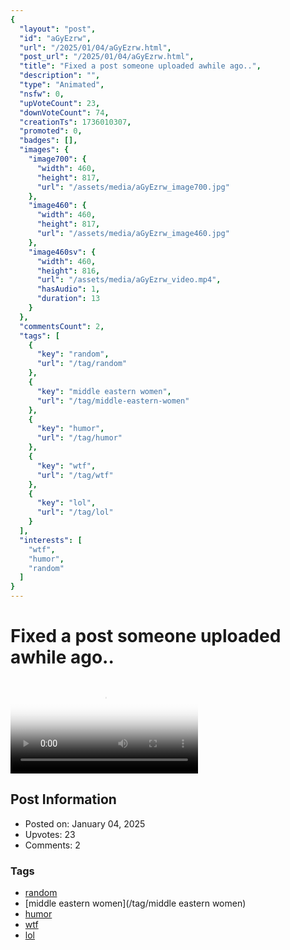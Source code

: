 ```yaml
---
{
  "layout": "post",
  "id": "aGyEzrw",
  "url": "/2025/01/04/aGyEzrw.html",
  "post_url": "/2025/01/04/aGyEzrw.html",
  "title": "Fixed a post someone uploaded awhile ago..",
  "description": "",
  "type": "Animated",
  "nsfw": 0,
  "upVoteCount": 23,
  "downVoteCount": 74,
  "creationTs": 1736010307,
  "promoted": 0,
  "badges": [],
  "images": {
    "image700": {
      "width": 460,
      "height": 817,
      "url": "/assets/media/aGyEzrw_image700.jpg"
    },
    "image460": {
      "width": 460,
      "height": 817,
      "url": "/assets/media/aGyEzrw_image460.jpg"
    },
    "image460sv": {
      "width": 460,
      "height": 816,
      "url": "/assets/media/aGyEzrw_video.mp4",
      "hasAudio": 1,
      "duration": 13
    }
  },
  "commentsCount": 2,
  "tags": [
    {
      "key": "random",
      "url": "/tag/random"
    },
    {
      "key": "middle eastern women",
      "url": "/tag/middle-eastern-women"
    },
    {
      "key": "humor",
      "url": "/tag/humor"
    },
    {
      "key": "wtf",
      "url": "/tag/wtf"
    },
    {
      "key": "lol",
      "url": "/tag/lol"
    }
  ],
  "interests": [
    "wtf",
    "humor",
    "random"
  ]
}
---
```


# Fixed a post someone uploaded awhile ago..

<video controls playsinline loop poster="/assets/media/aGyEzrw_image460.jpg">
  <source src="/assets/media/aGyEzrw_video.mp4" type="video/mp4">
  Your browser does not support the video tag.
</video>

## Post Information

- Posted on: January 04, 2025
- Upvotes: 23
- Comments: 2

### Tags

- [random](/tag/random)
- [middle eastern women](/tag/middle eastern women)
- [humor](/tag/humor)
- [wtf](/tag/wtf)
- [lol](/tag/lol)
